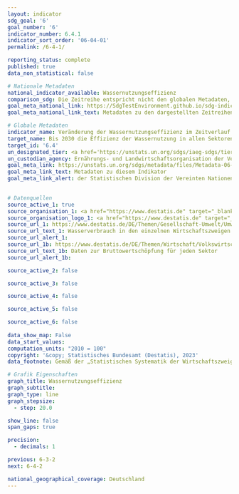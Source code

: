 ```yaml
---
layout: indicator    
sdg_goal: '6'    
goal_number: '6'    
indicator_number: 6.4.1    
indicator_sort_order: '06-04-01'    
permalink: /6-4-1/    

reporting_status: complete    
published: true    
data_non_statistical: false    

# Nationale Metadaten    
national_indicator_available: Wassernutzungseffizienz    
comparison_sdg: Die Zeitreihe entspricht nicht den globalen Metadaten, bietet aber zusätzliche Informationen.    
goal_meta_national_link: https://SdgTestEnvironment.github.io/sdg-indicators/public/Meta/6.4.1.pdf
goal_meta_national_link_text: Metadaten zu den dargestellten Zeitreihen    

# Globale Metadaten    
indicator_name: Veränderung der Wassernutzungseffizienz im Zeitverlauf    
target_name: Bis 2030 die Effizienz der Wassernutzung in allen Sektoren wesentlich steigern und eine nachhaltige Entnahme und Bereitstellung von Süßwasser gewährleisten, um der Wasserknappheit zu begegnen und die Zahl der unter Wasserknappheit leidenden Menschen erheblich zu verringern    
target_id: '6.4'    
un_designated_tier: <a href='https://unstats.un.org/sdgs/iaeg-sdgs/tier-classification/' title='Klicken Sie hier um weitere Informationen zur UN-Tier-Klassifikation zu erhalten.'  target='_blank'>Tier I</a>    
un_custodian_agency: Ernährungs- und Landwirtschaftsorganisation der Vereinten Nationen (FAO)    
goal_meta_link: https://unstats.un.org/sdgs/metadata/files/Metadata-06-04-01.pdf    
goal_meta_link_text: Metadaten zu diesem Indikator    
goal_meta_link_alert: der Statistischen Division der Vereinten Nationen    
    

# Datenquellen
source_active_1: true
source_organisation_1: <a href="https://www.destatis.de" target="_blank"> Statistisches Bundesamt (Destatis) </a>
source_organisation_logo_1: <a href="https://www.destatis.de" target="_blank"><img src="https://g205sdgs.github.io/sdg-indicators/public/OrgImgDe/destatis.png" alt="Logo destatis" style="height:60px; width:148px"/></a>
source_url_1: https://www.destatis.de/DE/Themen/Gesellschaft-Umwelt/Umwelt/Materialfluesse-Energiefluesse/_inhalt.html#sprg238692
source_url_text_1: Wasserverbrauch in den einzelnen Wirtschaftszweigen
source_url_alert_1: 
source_url_1b: https://www.destatis.de/DE/Themen/Wirtschaft/Volkswirtschaftliche-Gesamtrechnungen-Inlandsprodukt/_inhalt.html#sprg233858
source_url_text_1b: Daten zur Bruttowertschöpfung für jeden Sektor
source_url_alert_1b: 

source_active_2: false

source_active_3: false

source_active_4: false

source_active_5: false

source_active_6: false
    
data_show_map: False    
data_start_values:     
computation_units: "2010 = 100"    
copyright: '&copy; Statistisches Bundesamt (Destatis), 2023'    
data_footnote: Gemäß der „Statistischen Systematik der Wirtschaftszweige in der Europäischen Gemeinschaft, Rev. 2, NACE Rev. 2“ umfasst der Wirtschaftszweig „Dienstleistungen“ die Abschnitte E, G bis T, der Wirtschaftszweig „Land- und Forstwirtschaft, Fischerei“ den Abschnitt A und die „MIMEC“ die Abschnitte B, C, D und F.    

# Grafik Eigenschaften    
graph_title: Wassernutzungseffizienz
graph_subtitle:     
graph_type: line
graph_stepsize: 
  - step: 20.0    

show_line: false
span_gaps: true

precision:
  - decimals: 1    

previous: 6-3-2    
next: 6-4-2    

national_geographical_coverage: Deutschland    
---
```


<span></span>